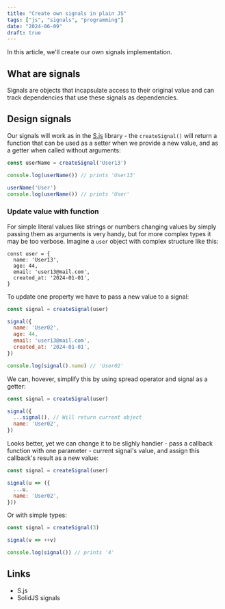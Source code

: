 ```yaml
---
title: "Create own signals in plain JS"
tags: ["js", "signals", "programming"]
date: "2024-06-09"
draft: true
---
```


In this article, we'll create our own signals implementation.

## What are signals

Signals are objects that incapsulate access to
their original value and can track dependencies that
use these signals as dependencies.

## Design signals

Our signals will work as in the [S.js](https://github.com/adamhaile/S) library -
the `createSignal()` will return a function that can be
used as a setter when we provide a new value, and as a getter when called without arguments:

```js
const userName = createSignal('User13')

console.log(userName()) // prints 'User13'

userName('User')
console.log(userName()) // prints 'User'
```

### Update value with function

For simple literal values like strings or numbers
changing values by simply passing them as arguments
is very handy, but for more complex types it may
be too verbose. Imagine a `user` object with complex
structure like this:

```
const user = {
  name: 'User13',
  age: 44,
  email: 'user13@mail.com',
  created_at: '2024-01-01',
}
```

To update one property we have to pass a new
value to a signal:

```js
const signal = createSignal(user)

signal({
  name: 'User02',
  age: 44,
  email: 'user13@mail.com',
  created_at: '2024-01-01',  
})

console.log(signal().name) // 'User02'  
```

We can, hovever, simplify this by using spread operator and signal as a getter:

```js
const signal = createSignal(user)

signal({
  ...signal(), // Will return current object
  name: 'User02',
})
```

Looks better, yet we can change it to be slighly handier - pass a callback
function with one parameter - current signal's value, and assign this
callback's result as a new value:

```js
const signal = createSignal(user)

signal(u => ({
  ...u,
  name: 'User02',
}))
```

Or with simple types:

```js
const signal = createSignal(3)

signal(v => ++v)

console.log(signal()) // prints '4'
```


## Links

- S.js
- SolidJS signals
